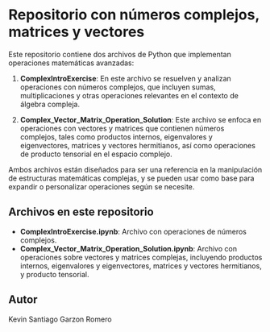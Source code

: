 # Repositorio con números complejos, matrices y vectores

Este repositorio contiene dos archivos de Python que implementan operaciones matemáticas avanzadas:

1. **ComplexIntroExercise**: En este archivo se resuelven y analizan operaciones con números complejos, que incluyen sumas, multiplicaciones y otras operaciones relevantes en el contexto de álgebra compleja.

2. **Complex_Vector_Matrix_Operation_Solution**: Este archivo se enfoca en operaciones con vectores y matrices que contienen números complejos, tales como productos internos, eigenvalores y eigenvectores, matrices y vectores hermitianos, así como operaciones de producto tensorial en el espacio complejo.

Ambos archivos están diseñados para ser una referencia en la manipulación de estructuras matemáticas complejas, y se pueden usar como base para expandir o personalizar operaciones según se necesite.

## Archivos en este repositorio

- **ComplexIntroExercise.ipynb**: Archivo con operaciones de números complejos.
- **Complex_Vector_Matrix_Operation_Solution.ipynb**: Archivo con operaciones sobre vectores y matrices complejas, incluyendo productos internos, eigenvalores y eigenvectores, matrices y vectores hermitianos, y producto tensorial.

## Autor
Kevin Santiago Garzon Romero
